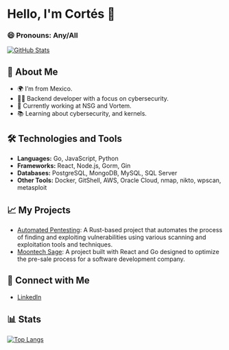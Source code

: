 # Hello, I'm Cortés 👋

### 😄 Pronouns: Any/All
[![GitHub Stats](https://github-readme-stats.vercel.app/api?username=p0yo7&show_icons=true&theme=radical)](https://github.com/p0yo7)

## 🌱 About Me

- 🌍 I’m from Mexico.
- 👨‍💻 Backend developer with a focus on cybersecurity.
- 💼 Currently working at NSG and Vortem.
- 📚 Learning about cybersecurity, and kernels.

## 🛠️ Technologies and Tools

- **Languages:** Go, JavaScript, Python
- **Frameworks:** React, Node.js, Gorm, Gin
- **Databases:** PostgreSQL, MongoDB, MySQL, SQL Server
- **Other Tools:** Docker, GitShell, AWS, Oracle Cloud, nmap, nikto, wpscan, metasploit

## 📈 My Projects
- [Automated Pentesting](https://github.com/p0yo7/automated-pentesting): A Rust-based project that automates the process of finding and exploiting vulnerabilities using various scanning and exploitation tools and techniques.
- [Moontech Sage](https://github.com/p0yo7/MoonTech-Backend): A project built with React and Go designed to optimize the pre-sale process for a software development company.

## 💬 Connect with Me

- [LinkedIn](https://www.linkedin.com/in/oscar-cort%C3%A9s-07b2b923b/)

## 📊 Stats

[![Top Langs](https://github-readme-stats.vercel.app/api/top-langs/?username=p0yo7&layout=compact)](https://github.com/p0yo7)

<!--
**p0yo7/p0yo7** is a ✨ _special_ ✨ repository because its `README.md` (this file) appears on your GitHub profile.

Here are some ideas to get you started:

- 🔭 I’m currently working on ...
- 🌱 I’m currently learning ...
- 👯 I’m looking to collaborate on ...
- 🤔 I’m looking for help with ...
- 💬 Ask me about ...
- 📫 How to reach me: ...
- ⚡ Fun fact: ...
-->
